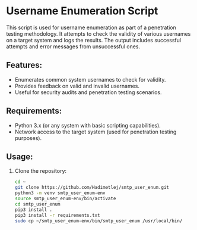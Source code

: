 # Username Enumeration Script

This script is used for username enumeration as part of a penetration testing methodology. It attempts to check the validity of various usernames on a target system and logs the results. The output includes successful attempts and error messages from unsuccessful ones. 

## Features:
- Enumerates common system usernames to check for validity.
- Provides feedback on valid and invalid usernames.
- Useful for security audits and penetration testing scenarios.

## Requirements:
- Python 3.x (or any system with basic scripting capabilities).
- Network access to the target system (used for penetration testing purposes).

## Usage:
1. Clone the repository:
   ```bash
   cd ~
   git clone https://github.com/Hadimetlej/smtp_user_enum.git
   python3 -m venv smtp_user_enum-env
   source smtp_user_enum-env/bin/activate
   cd smtp_user_enum
   pip3 install .
   pip3 install -r requirements.txt
   sudo cp ~/smtp_user_enum-env/bin/smtp_user_enum /usr/local/bin/
   
      

   
   
